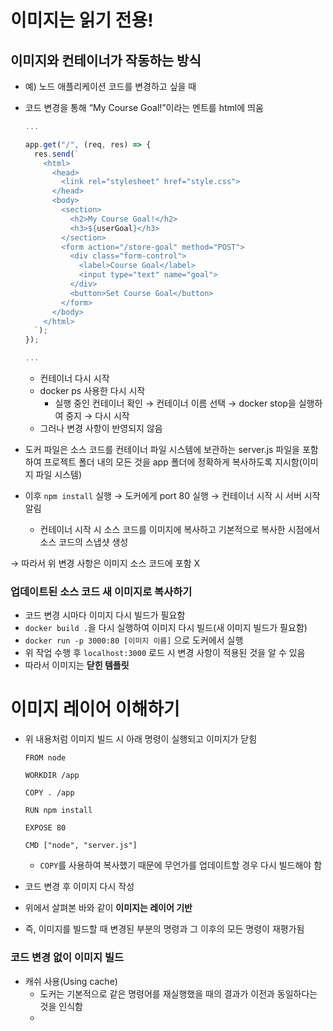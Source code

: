 # 이미지는 읽기 전용!

## 이미지와 컨테이너가 작동하는 방식

- 예) 노드 애플리케이션 코드를 변경하고 싶을 때
- 코드 변경을 통해 “My Course Goal!”이라는 멘트를 html에 띄움
    
    ```jsx
    ...
    
    app.get("/", (req, res) => {
      res.send(`
        <html>
          <head>
            <link rel="stylesheet" href="style.css">
          </head>
          <body>
            <section>
              <h2>My Course Goal!</h2>
              <h3>${userGoal}</h3>
            </section>
            <form action="/store-goal" method="POST">
              <div class="form-control">
                <label>Course Goal</label>
                <input type="text" name="goal">
              </div>
              <button>Set Course Goal</button>
            </form>
          </body>
        </html>
      `);
    });
    
    ...
    ```
    
    - 컨테이너 다시 시작
    - docker ps 사용한 다시 시작
        - 실행 중인 컨테이너 확인 → 컨테이너 이름 선택 → docker stop을 실행하여 중지 → 다시 시작
    - 그러나 변경 사항이 반영되지 않음
- 도커 파일은 소스 코드를 컨테이너 파일 시스템에 보관하는 server.js 파일을 포함하여 프로젝트 폴더 내의 모든 것을 app 폴더에 정확하게 복사하도록 지시함(이미지 파일 시스템)
- 이후 `npm install` 실행 → 도커에게 port 80 실행 → 컨테이너 시작 시 서버 시작 알림
    - 컨테이너 시작 시 소스 코드를 이미지에 복사하고 기본적으로 복사한 시점에서 소스 코드의 스냅샷 생성

→ 따라서 위 변경 사항은 이미지 소스 코드에 포함 X

### 업데이트된 소스 코드 새 이미지로 복사하기

- 코드 변경 시마다 이미지 다시 빌드가 필요함
- `docker build .`을 다시 실행하여 이미지 다시 빌드(새 이미지 빌드가 필요함)
- `docker run -p 3000:80 [이미지 이름]` 으로 도커에서 실행
- 위 작업 수행 후 `localhost:3000`  로드 시 변경 사항이 적용된 것을 알 수 있음
- 따라서 이미지는 **닫힌 템플릿**

# 이미지 레이어 이해하기

- 위 내용처럼 이미지 빌드 시 아래 명령이 실행되고 이미지가 닫힘
    
    ```docker
    FROM node
    
    WORKDIR /app
    
    COPY . /app
    
    RUN npm install
    
    EXPOSE 80
    
    CMD ["node", "server.js"]
    ```
    
    - `COPY`를 사용하여 복사했기 때문에 무언가를 업데이트할 경우 다시 빌드해야 함
- 코드 변경 후 이미지 다시 작성
- 위에서 살펴본 바와 같이 **이미지는 레이어 기반**
- 즉, 이미지를 빌드할 때 변경된 부분의 명령과 그 이후의 모든 명령이 재평가됨

### 코드 변경 없이 이미지 빌드

- 캐쉬 사용(Using cache)
    - 도커는 기본적으로 같은 명령어를 재실행했을 때의 결과가 이전과 동일하다는 것을 인식함
    -
